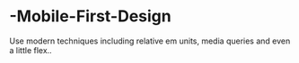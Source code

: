 # -Mobile-First-Design
Use modern techniques including relative em units, media queries and even a little flex..



